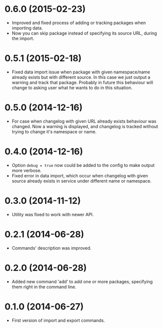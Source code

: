 0.6.0 (2015-02-23)
==================

* Improved and fixed process of adding or tracking
  packages when importing data.
* Now you can skip package instead of specifying
  its source URL, during the import.

0.5.1 (2015-02-18)
==================

* Fixed data import issue when package with given
  namespace/name already exists but with different
  source. In this case we just output a warning
  and track that package. Probably in future
  this behaviour will change to asking user
  what he wants to do in this situation.

0.5.0 (2014-12-16)
==================

* For case when changelog with given URL already exists
  behaviour was changed. Now a warning is displayed, and
  changelog is tracked without trying to change it's
  namespace or name.

0.4.0 (2014-12-16)
==================

* Option `debug = true` now could be added to the config to make output more verbose.
* Fixed error in data import, which occur when changelog with given source
  already exists in service under different name or namespace.

0.3.0 (2014-11-12)
==================

* Utility was fixed to work with newer API.

0.2.1 (2014-06-28)
==================

* Commands' description was improved.

0.2.0 (2014-06-28)
==================

* Added new command 'add' to add one or more packages, specifying them
  right in the command line.

0.1.0 (2014-06-27)
==================

* First version of import and export commands.
